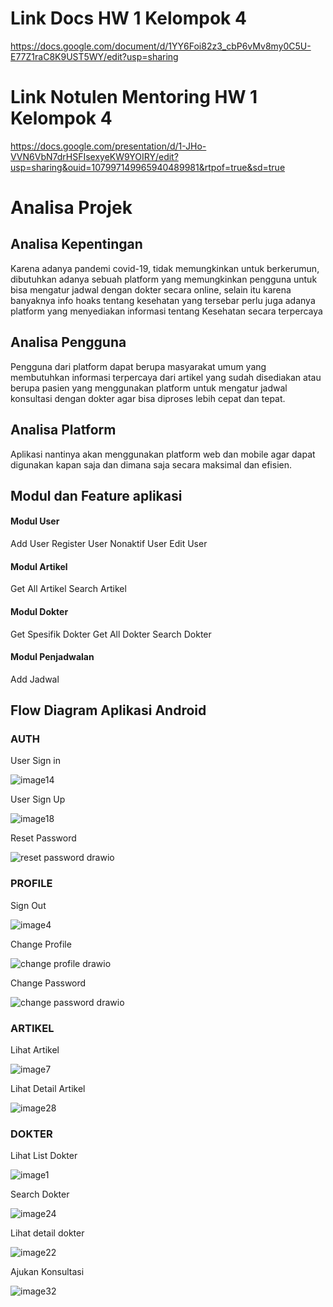 # Link Docs HW 1 Kelompok 4
https://docs.google.com/document/d/1YY6Foi82z3_cbP6vMv8my0C5U-E77Z1raC8K9UST5WY/edit?usp=sharing

# Link Notulen Mentoring HW 1 Kelompok 4
https://docs.google.com/presentation/d/1-JHo-VVN6VbN7drHSFIsexyeKW9YOIRY/edit?usp=sharing&ouid=107997149965940489981&rtpof=true&sd=true


# Analisa Projek

## Analisa Kepentingan

Karena adanya pandemi covid-19, tidak memungkinkan untuk berkerumun, dibutuhkan adanya sebuah platform yang memungkinkan pengguna untuk bisa mengatur jadwal dengan dokter secara online, selain itu karena banyaknya info hoaks tentang kesehatan yang tersebar perlu juga adanya platform yang menyediakan informasi tentang Kesehatan secara terpercaya

## Analisa Pengguna

Pengguna dari platform dapat berupa masyarakat umum yang membutuhkan informasi terpercaya dari artikel yang sudah disediakan atau berupa pasien yang menggunakan platform untuk mengatur jadwal konsultasi dengan dokter agar bisa diproses lebih cepat dan tepat.

## Analisa Platform
Aplikasi nantinya akan menggunakan platform web dan mobile agar dapat digunakan kapan saja dan dimana saja secara maksimal dan efisien.


## Modul dan Feature aplikasi

#### Modul User
Add User
Register User 
Nonaktif User
Edit User

#### Modul Artikel
Get All Artikel
Search Artikel

#### Modul Dokter
Get Spesifik Dokter
Get All Dokter
Search Dokter

#### Modul Penjadwalan
Add Jadwal

## Flow Diagram Aplikasi Android

### AUTH

User Sign in

![image14](https://user-images.githubusercontent.com/57163153/144715522-e2e2e695-4bf2-4160-b51f-1d538567a129.png)

User Sign Up

![image18](https://user-images.githubusercontent.com/57163153/144715547-74587081-c603-40e1-8eaa-b4185331dcc6.png)

Reset Password

![reset password drawio](https://user-images.githubusercontent.com/57163153/144715644-93534b17-b41f-4c2e-8725-56af0aae8518.png)

### PROFILE

Sign Out

![image4](https://user-images.githubusercontent.com/57163153/144715697-16353cad-afc8-459d-92e4-b2e30298eae9.png)

Change Profile

![change profile drawio](https://user-images.githubusercontent.com/57163153/144715716-54a1aac6-8d83-4b53-bdbc-f108fcfd93c8.png)

Change Password

![change password drawio](https://user-images.githubusercontent.com/57163153/144715851-2a442fe2-73cd-4054-b111-c0759969aba4.png)

### ARTIKEL

Lihat Artikel

![image7](https://user-images.githubusercontent.com/57163153/144715881-3a4c8e6f-d162-40bb-b484-f5b78c97d764.png)

Lihat Detail Artikel

![image28](https://user-images.githubusercontent.com/57163153/144715915-ed8dd369-612f-49b1-98fa-f1b5d9972b72.png)

### DOKTER

Lihat List Dokter

![image1](https://user-images.githubusercontent.com/57163153/144715945-2b80de73-4dfd-46e8-841e-a964127a3395.png)

Search Dokter

![image24](https://user-images.githubusercontent.com/57163153/144715964-278ecf58-9e1c-42d5-b218-16a113efc96b.png)

Lihat detail dokter

![image22](https://user-images.githubusercontent.com/57163153/144715988-353bbd11-1e5c-4132-a3c1-e48da5d1dd44.png)

Ajukan Konsultasi

![image32](https://user-images.githubusercontent.com/57163153/144716017-4a5099ae-852e-4788-8e83-e0f6c05c4a6b.png)
